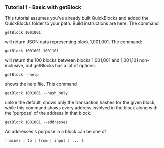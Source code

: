 ### Tutorial 1 - Basic with getBlock

This tutorial assumes you've already built QuickBlocks and added the QuickBlocks folder to your path. Build instructions are here. The command

    getBlock 1001001

will return JSON data representing block 1,001,001. The command:

    getBlock 1001001-1001101

will return the 100 blocks between blocks 1,001,001 and 1,001,101 non-inclusive, but getBlocks has a lot of options:

    getBlock --help
    
shows the help file. This command

    getBlock 1001001 --hash_only
    
unlike the default, shows only the transaction hashes for the given block, while this command shows every address involved in the block along with the 'purpose' of the address in that block.

    getBlock 1001001 --addresses

An addresses's purpose in a block can be one of

    [ miner | to | from | input | ... ]
